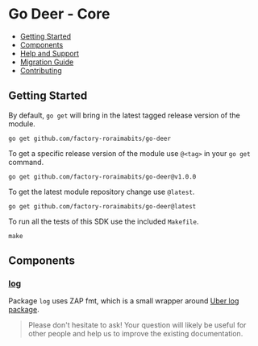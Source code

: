 # Go Deer - Core


* [Getting Started](#Getting-Started)
* [Components](#Components)
* [Help and Support](#Help-and-Support)
* [Migration Guide](#Migration-Guide)
* [Contributing](#Contributing)

## Getting Started

By default, `go get` will bring in the latest tagged release version of the module.

```shell
go get github.com/factory-roraimabits/go-deer
```

To get a specific release version of the module use `@<tag>` in your `go get` command.

```shell
go get github.com/factory-roraimabits/go-deer@v1.0.0
```

To get the latest module repository change use `@latest`.

```shell
go get github.com/factory-roraimabits/go-deer@latest
```

To run all the tests of this SDK use the included `Makefile`.

```shell
make
```

## Components

### [log](./pkg/log)

Package `log` uses ZAP fmt, which is a small wrapper around [Uber log package](https://godoc.org/go.uber.org/zap).




> Please don't hesitate to ask! Your question will likely be useful for other people and help us to improve the existing documentation.


